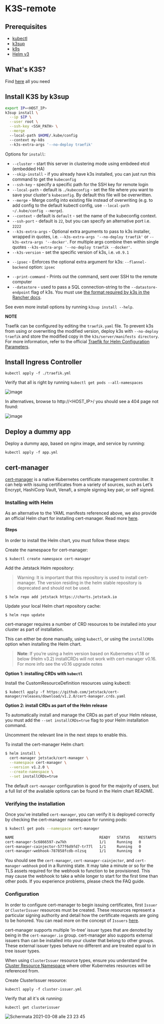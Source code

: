# K3S-remote

## Prerequisites

 - [kubectl]()
 - [k3sup](https://github.com/alexellis/k3sup)
 - [k9s](https://github.com/derailed/k9s)
 - [Helm v3](https://helm.sh/docs/intro/install/)

## What's K3S?

Find [here](https://k3s.io/) all you need

## Install K3S by k3sup

```sh
export IP=<HOST_IP>
k3sup install \
  --ip $IP \
  --user root \
  --ssh-key <SSH_PATH> \
  --merge 
  --local-path $HOME/.kube/config 
  --context my-k8s 
  --k3s-extra-args '--no-deploy traefik'
```

Options for `install`:

* `--cluster` - start this server in clustering mode using embdeed etcd (embedded HA)
* `--skip-install` - if you already have k3s installed, you can just run this command to get the `kubeconfig`
* `--ssh-key` - specify a specific path for the SSH key for remote login
* `--local-path` - default is `./kubeconfig` - set the file where you want to save your cluster's `kubeconfig`.  By default this file will be overwritten.
* `--merge` - Merge config into existing file instead of overwriting (e.g. to add config to the default kubectl config, use `--local-path ~/.kube/config --merge`).
* `--context` - default is `default` - set the name of the kubeconfig context.
* `--ssh-port` - default is `22`, but you can specify an alternative port i.e. `2222`
* `--k3s-extra-args` - Optional extra arguments to pass to k3s installer, wrapped in quotes, i.e. `--k3s-extra-args '--no-deploy traefik'` or `--k3s-extra-args '--docker'`. For multiple args combine then within single quotes `--k3s-extra-args '--no-deploy traefik --docker'`.
* `--k3s-version` - set the specific version of k3s, i.e. `v0.9.1`
- `--ipsec` - Enforces the optional extra argument for k3s: `--flannel-backend` option: `ipsec`
* `--print-command` - Prints out the command, sent over SSH to the remote computer
* `--datastore` - used to pass a SQL connection-string to the `--datastore-endpoint` flag of k3s. You must use [the format required by k3s in the Rancher docs](https://rancher.com/docs/k3s/latest/en/installation/ha/).

See even more install options by running `k3sup install --help`.

**NOTE**

Traefik can be configured by editing the `traefik.yaml` file. To prevent k3s from using or overwriting the modified version, deploy k3s with `--no-deploy traefik` and store the modified copy in the `k3s/server/manifests directory`. For more information, refer to the official [Traefik for Helm Configuration Parameters](https://github.com/helm/charts/tree/master/stable/traefik#configuration).

## Install Ingress Controller

`kubectl apply -f ./traefik.yml`

Verify that all is right by running `kubectl get pods --all-namespaces`

![image](https://user-images.githubusercontent.com/48289901/110213349-f4639980-7e9f-11eb-8a2d-e6a4c4720ebb.png)

In alternatives, browse to http://<HOST_IP>/ you should see a 404 page not found:

![image](https://user-images.githubusercontent.com/48289901/110215954-b0c35c80-7eac-11eb-8fcb-40ca50fce857.png)

## Deploy a dummy app

Deploy a dummy app, based on nginx image, and service by running:

`kubectl apply -f app.yml`

## cert-manager

[cert-manager](https://cert-manager.io/docs/) is a native Kubernetes certificate management controller. It can help with issuing certificates from a variety of sources, such as Let’s Encrypt, HashiCorp Vault, Venafi, a simple signing key pair, or self signed.

### Installing with Helm
As an alternative to the YAML manifests referenced above, we also provide an official Helm chart for installing cert-manager. Read more [here](https://cert-manager.io/docs/installation/kubernetes/#installing-with-helm).

#### Steps
In order to install the Helm chart, you must follow these steps:

Create the namespace for cert-manager:

`$ kubectl create namespace cert-manager`

Add the Jetstack Helm repository:

> Warning: It is important that this repository is used to install cert-manager. The version residing in the helm stable repository is deprecated and should not be used.

`$ helm repo add jetstack https://charts.jetstack.io`
  
Update your local Helm chart repository cache:

`$ helm repo update`

cert-manager requires a number of CRD resources to be installed into your cluster as part of installation.

This can either be done manually, using `kubectl`, or using the `installCRDs` option when installing the Helm chart.

> **Note**: If you’re using a helm version based on Kubernetes v1.18 or below (Helm v3.2) installCRDs will not work with cert-manager v0.16. For more info see the v0.16 upgrade notes

**Option 1: installing CRDs with `kubectl`**

Install the CustomResourceDefinition resources using kubectl:

`$ kubectl apply -f https://github.com/jetstack/cert-manager/releases/download/v1.2.0/cert-manager.crds.yaml`

**Option 2: install CRDs as part of the Helm release**

To automatically install and manage the CRDs as part of your Helm release, you must add the `--set installCRDs=true` flag to your Helm installation command.

Uncomment the relevant line in the next steps to enable this.

To install the cert-manager Helm chart:

```sh
$ helm install \
  cert-manager jetstack/cert-manager \
  --namespace cert-manager \
  --version v1.2.0 \
  --create-namespace \
  --set installCRDs=true
```

The default `cert-manager` configuration is good for the majority of users, but a full list of the available options can be found in the Helm chart README.

### Verifying the installation

Once you’ve installed `cert-manager`, you can verify it is deployed correctly by checking the cert-manager namespace for running pods:

```sh
$ kubectl get pods --namespace cert-manager

NAME                                       READY   STATUS    RESTARTS   AGE
cert-manager-5c6866597-zw7kh               1/1     Running   0          2m
cert-manager-cainjector-577f6d9fd7-tr77l   1/1     Running   0          2m
cert-manager-webhook-787858fcdb-nlzsq      1/1     Running   0          2m
```

You should see the `cert-manager`, `cert-manager-cainjector`, and `cert-manager-webhook` pod in a Running state. It may take a minute or so for the TLS assets required for the webhook to function to be provisioned. This may cause the webhook to take a while longer to start for the first time than other pods. If you experience problems, please check the FAQ guide.

### Configuration
In order to configure cert-manager to begin issuing certificates, first `Issuer` or `ClusterIssuer` resources must be created. These resources represent a particular signing authority and detail how the certificate requests are going to be honored. You can read more on the concept of `Issuers` [here](https://cert-manager.io/docs/concepts/issuer/).

cert-manager supports multiple ‘in-tree’ issuer types that are denoted by being in the `cert-manager.io` group. cert-manager also supports external issuers than can be installed into your cluster that belong to other groups. These external issuer types behave no different and are treated equal to in tree issuer types.

When using `ClusterIssuer` resource types, ensure you understand the [Cluster Resource Namespace](https://cert-manager.io/docs/faq/cluster-resource/) where other Kubernetes resources will be referenced from.

Create ClusterIssuer resource:

`kubectl apply -f cluster-issuer.yml`

Verify that all it's ok running:

`kubectl get clusterissuer`

![Schermata 2021-03-08 alle 23 23 45](https://user-images.githubusercontent.com/48289901/110389845-6507e300-8065-11eb-9294-a4af2315de61.png)
